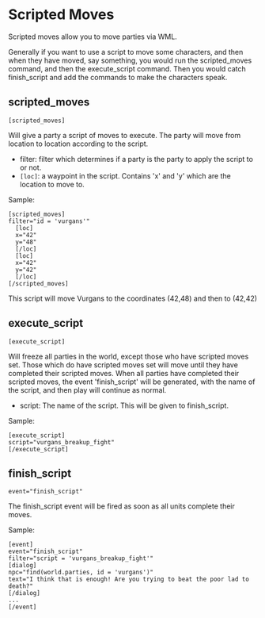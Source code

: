 # Scripted Moves #

Scripted moves allow you to move parties via WML.

Generally if you want to use a script to move some characters, and then when they have moved, say something, you would run the scripted\_moves command, and then the execute\_script command. Then you would catch finish\_script and add the commands to make the characters speak.


## scripted\_moves ##
`[scripted_moves]`

Will give a party a script of moves to execute. The party will move from location to location according to the script.

  * filter: filter which determines if a party is the party to apply the script to or not.
  * `[loc]`: a waypoint in the script. Contains 'x' and 'y' which are the location to move to.

Sample:
```
[scripted_moves]
filter="id = 'vurgans'"
  [loc]
  x="42"
  y="48"
  [/loc]
  [loc]
  x="42"
  y="42"
  [/loc]
[/scripted_moves]
```

This script will move Vurgans to the coordinates (42,48) and then to (42,42)

## execute\_script ##
`[execute_script]`

Will freeze all parties in the world, except those who have scripted moves set. Those which do have scripted moves set will move until they have completed their scripted moves. When all parties have completed their scripted moves, the event 'finish\_script' will be generated, with the name of the script, and then play will continue as normal.

  * script: The name of the script. This will be given to finish\_script.

Sample:
```
[execute_script]
script="vurgans_breakup_fight"
[/execute_script]
```


## finish\_script ##
`event="finish_script"`

The finish\_script event will be fired as soon as all units complete their moves.

Sample:
```
[event]
event="finish_script"
filter="script = 'vurgans_breakup_fight'"
[dialog]
npc="find(world.parties, id = 'vurgans')"
text="I think that is enough! Are you trying to beat the poor lad to death?"
[/dialog]
...
[/event]
```